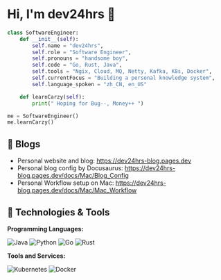 # Hi, I'm dev24hrs 👋


```python
class SoftwareEngineer:
    def __init__(self):
        self.name = "dev24hrs",
        self.role = "Software Engineer",
        self.pronouns = "handsome boy",
        self.code = "Go, Rust, Java",
        self.tools = "Ngix, Cloud, MQ, Netty, Kafka, K8s, Docker",
        self.currentFocus = "Building a personal knowledge system",
        self.language_spoken = "zh_CN, en_US"

    def learnCarzy(self):
        print(" Hoping for Bug--, Money++ ")

me = SoftwareEngineer()
me.learnCarzy()
```

<!-- 
```go
type SoftwareEngineer struct {
    Name        string
    ContactInfo ContactInfo
}
type ContactInfo struct {
    Role            string
    Pronouns        string
    Code            string
    Tools           string
    CurrentFocus    string
    Language_spoken string
}

func main() {
    me := SoftwareEngineer{
        Name: "dev24hrs",
        ContactInfo: ContactInfo{
            Role:            "Software Engineer",
            Pronouns:        "Handsome boy",
            Code:            "Go, Rust",
            Tools:           "Ngix, Docker, Kubernetes, Cloud, MQ, Netty, Kafka",
            CurrentFocus:    "Building a personal knowledge system",
            Language_spoken: "zh_CN, en_US",
		},
	}
    me.learnCarzy()
}

func (s *SoftwareEngineer) learnCarzy() {
    fmt.Printf("%s Hoping for Bug--, Money++ \n", s.Name)
}
```
-->

## 📝 Blogs

- Personal website and blog: https://dev24hrs-blog.pages.dev
- Personal blog config by Docusaurus: https://dev24hrs-blog.pages.dev/docs/Mac/Blog_Config
- Personal Workflow setup on Mac: https://dev24hrs-blog.pages.dev/docs/Mac/Mac_Workflow
  

## 🔧 Technologies & Tools

**Programming Languages:**

![Java](https://img.shields.io/badge/Code-Java-informational?style=flat&logo=java&logoColor=white&color=6aa6f8)
![Python](https://img.shields.io/badge/Code-Python-informational?style=flat&logo=python&logoColor=white&color=6aa6f8)
![Go](https://img.shields.io/badge/Code-Go-informational?style=flat&logo=go&logoColor=white&color=6aa6f8)
![Rust](https://img.shields.io/badge/Code-Rust-informational?style=flat&logo=rust&logoColor=white&color=6aa6f8)

**Tools and Services:**

![Kubernetes](https://img.shields.io/badge/Tools-Kubernetes-informational?style=flat&logo=kubernetes&logoColor=white&color=6aa6f8)
![Docker](https://img.shields.io/badge/Tools-Docker-informational?style=flat&logo=docker&logoColor=white&color=6aa6f8)
  
